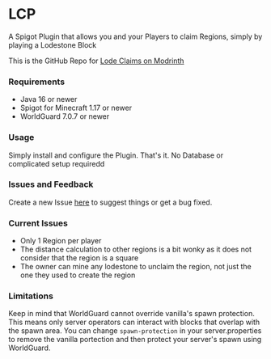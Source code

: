 # LCP
A Spigot Plugin that allows you and your Players to claim Regions, simply by playing a Lodestone Block

This is the GitHub Repo for [Lode Claims on Modrinth](https://modrinth.com/mod/lode-claims-plugin)

### Requirements
- Java 16 or newer
- Spigot for Minecraft 1.17 or newer
- WorldGuard 7.0.7 or newer

### Usage
Simply install and configure the Plugin. That's it. No Database or complicated setup requiredd

### Issues and Feedback
Create a new Issue [here](https://github.com/Aaron2550/LCP/issues) to suggest things or get a bug fixed.

### Current Issues
- Only 1 Region per player
- The distance calculation to other regions is a bit wonky as it does not consider that the region is a square
- The owner can mine any lodestone to unclaim the region, not just the one they used to create the region

### Limitations
Keep in mind that WorldGuard cannot override vanilla's spawn protection. This means only server operators can interact with blocks that overlap with the spawn area. You can change `spawn-protection` in your server.properties to remove the vanilla portection and then protect your server's spawn using WorldGuard.
